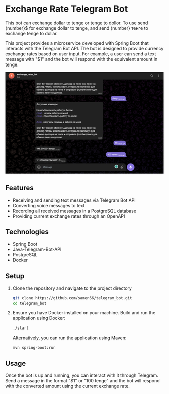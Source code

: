 # Exchange Rate Telegram Bot
This bot can exchange dollar to tenge or tenge to dollor. To use send {number}$ for exchange dollar to tenge, and send {number} тенге to exchange tenge to dollar.

This project provides a microservice developed with Spring Boot that interacts with the Telegram Bot API. The bot is designed to provide currency exchange rates based on user input. For example, a user can send a text message with "$1" and the bot will respond with the equivalent amount in tenge.

![Alt text](src/main/resources/img/img.png)



## Features

- Receiving and sending text messages via Telegram Bot API
- Converting voice messages to text
- Recording all received messages in a PostgreSQL database
- Providing current exchange rates through an OpenAPI

## Technologies

- Spring Boot
- Java-Telegram-Bot-API
- PostgreSQL
- Docker

## Setup

1. Clone the repository and navigate to the project directory

    ```bash
    git clone https://github.com/samen66/telegram_bot.git
    cd telegram_bot
    ```
2. Ensure you have Docker installed on your machine. Build and run the application using Docker:

    ```bash
    ./start
    ```

   Alternatively, you can run the application using Maven:

    ```bash
    mvn spring-boot:run
    ```

## Usage

Once the bot is up and running, you can interact with it through Telegram. Send a message in the format "$1" or "100 tenge" and the bot will respond with the converted amount using the current exchange rate.
